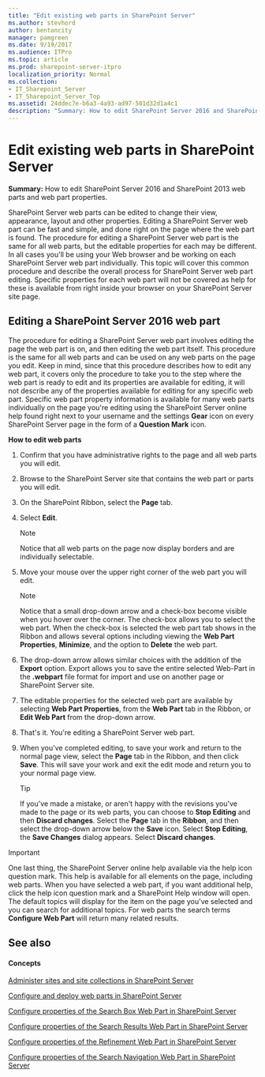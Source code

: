 ```yaml
---
title: "Edit existing web parts in SharePoint Server"
ms.author: stevhord
author: bentoncity
manager: pamgreen
ms.date: 9/19/2017
ms.audience: ITPro
ms.topic: article
ms.prod: sharepoint-server-itpro
localization_priority: Normal
ms.collection:
- IT_Sharepoint_Server
- IT_Sharepoint_Server_Top
ms.assetid: 24ddec7e-b6a3-4a93-ad97-501d32d1a4c1
description: "Summary: How to edit SharePoint Server 2016 and SharePoint 2013 web parts and web part properties."
---
```


# Edit existing web parts in SharePoint Server

 **Summary:** How to edit SharePoint Server 2016 and SharePoint 2013 web parts and web part properties. 
  
SharePoint Server web parts can be edited to change their view, appearance, layout and other properties. Editing a SharePoint Server web part can be fast and simple, and done right on the page where the web part is found. The procedure for editing a SharePoint Server web part is the same for all web parts, but the editable properties for each may be different. In all cases you'll be using your Web browser and be working on each SharePoint Server web part individually. This topic will cover this common procedure and describe the overall process for SharePoint Server web part editing. Specific properties for each web part will not be covered as help for these is available from right inside your browser on your SharePoint Server site page. 
  
## Editing a SharePoint Server 2016 web part

The procedure for editing a SharePoint Server web part involves editing the page the web part is on, and then editing the web part itself. This procedure is the same for all web parts and can be used on any web parts on the page you edit. Keep in mind, since that this procedure describes how to edit any web part, it covers only the procedure to take you to the step where the web part is ready to edit and its properties are available for editing, it will not describe any of the properties available for editing for any specific web part. Specific web part property information is available for many web parts individually on the page you're editing using the SharePoint Server online help found right next to your username and the settings **Gear** icon on every SharePoint Server page in the form of a **Question Mark** icon. 
  
 **How to edit web parts**
  
1. Confirm that you have administrative rights to the page and all web parts you will edit.
    
2. Browse to the SharePoint Server site that contains the web part or parts you will edit. 
    
3. On the SharePoint Ribbon, select the **Page** tab. 
    
4. Select **Edit**.
    
    > [!NOTE]
    > Notice that all web parts on the page now display borders and are individually selectable. 
  
5. Move your mouse over the upper right corner of the web part you will edit. 
    
    > [!NOTE]
    > Notice that a small drop-down arrow and a check-box become visible when you hover over the corner. The check-box allows you to select the web part. When the check-box is selected the web part tab shows in the Ribbon and allows several options including viewing the **Web Part Properties**, **Minimize**, and the option to **Delete** the web part. 
  
6. The drop-down arrow allows similar choices with the addition of the **Export** option. Export allows you to save the entire selected Web-Part in the **.webpart** file format for import and use on another page or SharePoint Server site. 
    
7. The editable properties for the selected web part are available by selecting **Web Part Properties**, from the **Web Part** tab in the Ribbon, or **Edit Web Part** from the drop-down arrow. 
    
8. That's it. You're editing a SharePoint Server web part. 
    
9. When you've completed editing, to save your work and return to the normal page view, select the **Page** tab in the Ribbon, and then click **Save**. This will save your work and exit the edit mode and return you to your normal page view.
    
    > [!TIP]
    > If you've made a mistake, or aren't happy with the revisions you've made to the page or its web parts, you can choose to **Stop Editing** and then **Discard changes**. Select the **Page** tab in the **Ribbon**, and then select the drop-down arrow below the **Save** icon. Select **Stop Editing**, the **Save Changes** dialog appears. Select **Discard changes**. 
  
> [!IMPORTANT]
> One last thing, the SharePoint Server online help available via the help icon question mark. This help is available for all elements on the page, including web parts. When you have selected a web part, if you want additional help, click the help icon question mark and a SharePoint Help window will open. The default topics will display for the item on the page you've selected and you can search for additional topics. For web parts the search terms **Configure Web Part** will return many related results. 
  
## See also

#### Concepts

[Administer sites and site collections in SharePoint Server](site-and-site-collection-administration.md)
  
[Configure and deploy web parts in SharePoint Server](configure-and-deploy-web-parts.md)
  
[Configure properties of the Search Box Web Part in SharePoint Server](../search/configure-properties-of-the-search-box-web-part.md)
  
[Configure properties of the Search Results Web Part in SharePoint Server](../search/configure-properties-of-the-search-results-web-part.md)
  
[Configure properties of the Refinement Web Part in SharePoint Server](../search/configure-properties-of-the-refinement-web-part.md)
  
[Configure properties of the Search Navigation Web Part in SharePoint Server](../search/configure-properties-of-the-search-navigation-web-part.md)

